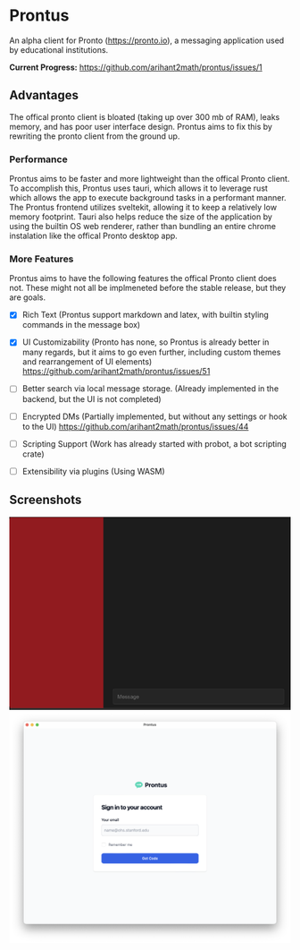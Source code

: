 # Prontus

An alpha client for Pronto (https://pronto.io), a messaging application used by educational institutions.

**Current Progress:** https://github.com/arihant2math/prontus/issues/1

## Advantages
The offical pronto client is bloated (taking up over 300 mb of RAM), leaks memory, and has poor user interface design. Prontus aims to fix this by rewriting the pronto client from the ground up.

### Performance
Prontus aims to be faster and more lightweight than the offical Pronto client. To accomplish this, Prontus uses tauri, which allows it to leverage rust which allows the app to execute background tasks in a performant manner. The Prontus frontend utilizes sveltekit, allowing it to keep a relatively low memory footprint. Tauri also helps reduce the size of the application by using the builtin OS web renderer, rather than bundling an entire chrome instalation like the offical Pronto desktop app.  

### More Features
Prontus aims to have the following features the offical Pronto client does not. These might not all be implmeneted before the stable release, but they are goals.

- [x] Rich Text (Prontus support markdown and latex, with builtin styling commands in the message box)
- [x] UI Customizability (Pronto has none, so Prontus is already better in many regards, but it aims to go even further, including custom themes and rearrangement of UI elements) https://github.com/arihant2math/prontus/issues/51
- [ ] Better search via local message storage. (Already implemented in the backend, but the UI is not completed)
- [ ] Encrypted DMs (Partially implemented, but without any settings or hook to the UI) https://github.com/arihant2math/prontus/issues/44
- [ ] Scripting Support (Work has already started with probot, a bot scripting crate)
- [ ] Extensibility via plugins (Using WASM)

 

## Screenshots
![screenshot.png](screenshots/screenshot.png)
![login.png](screenshots/login.png)
